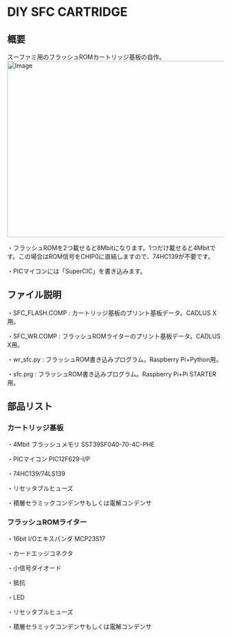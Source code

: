 # DIY SFC CARTRIDGE
## 概要
スーファミ用のフラッシュROMカートリッジ基板の自作。
<img width="954" height="409" alt="Image" src="https://github.com/user-attachments/assets/cedea6fb-3dfc-4956-9566-e98fc81921a8" />

・フラッシュROMを2つ載せると8Mbitになります。1つだけ載せると4Mbitです。この場合はROM信号をCHIP0に直結しますので、74HC139が不要です。

・PICマイコンには「SuperCIC」を書き込みます。

## ファイル説明
・SFC_FLASH.COMP : カートリッジ基板のプリント基板データ。CADLUS X用。

・SFC_WR.COMP : フラッシュROMライターのプリント基板データ。CADLUS X用。

・wr_sfc.py : フラッシュROM書き込みプログラム。Raspberry Pi+Python用。

・sfc.prg : フラッシュROM書き込みプログラム。Raspberry Pi+Pi STARTER用。

## 部品リスト
### カートリッジ基板
・4Mbit フラッシュメモリ SST39SF040-70-4C-PHE

・PICマイコン PIC12F629-I/P

・74HC139/74LS139

・リセッタブルヒューズ

・積層セラミックコンデンサもしくは電解コンデンサ

### フラッシュROMライター
・16bit I/Oエキスパンダ MCP23S17

・カードエッジコネクタ

・小信号ダイオード

・抵抗

・LED

・リセッタブルヒューズ

・積層セラミックコンデンサもしくは電解コンデンサ
